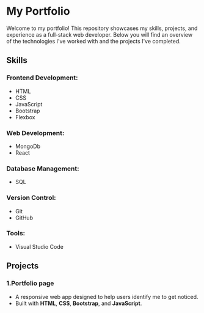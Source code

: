 # My Portfolio

Welcome to my portfolio! This repository showcases my skills, projects, and experience as a full-stack web developer. Below you will find an overview of the technologies I've worked with and the projects I've completed.

## **Skills**

### **Frontend Development:**
- HTML
- CSS
- JavaScript
- Bootstrap
- Flexbox

### **Web Development:**
- MongoDb
- React
  




### **Database Management:**
- SQL
  

### **Version Control:**
- Git
- GitHub

### **Tools:**
- Visual Studio Code




## **Projects**

### **1.Portfolio page**
- A responsive web app designed to help users identify me to get noticed.
- Built with **HTML**, **CSS**, **Bootstrap**, and **JavaScript**.
